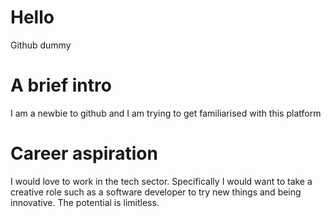 # Hello
Github dummy

# A brief intro
I am a newbie to github and I am trying to get familiarised with this platform

# Career aspiration
I would love to work in the tech sector. Specifically I would want to take a creative role such as a software developer to try new things and being innovative. The potential is limitless.

